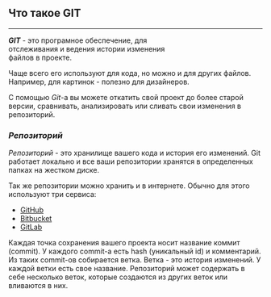 ## Что такое **GIT**
---

***GIT*** - это програмное обеспечение, для  
отслеживания и ведения истории изменения  
файлов в проекте.

Чаще всего его используют для кода, но можно и для других файлов. Например, для картинок - полезно для дизайнеров.

С помощью _Git_-a вы можете откатить свой проект до более старой версии, сравнивать, анализировать или сливать свои изменения в репозиторий.


### ***Репозиторий***

*Репозиторий* - это хранилище вашего кода и история его изменений. Git работает локально и все ваши репозитории хранятся в определенных папках на жестком диске.

Так же репозитории можно хранить и в интернете. Обычно для этого используют три сервиса:

  * [GitHub](https://github.com/)
  * [Bitbucket](https://bitbucket.org/)
  * [GitLab](https://about.gitlab.com/)

Каждая точка сохранения вашего проекта носит название коммит (commit). У каждого commit-a есть hash (уникальный id) и комментарий. Из таких commit-ов собирается ветка. Ветка - это история изменений. У каждой ветки есть свое название. Репозиторий может содержать в себе несколько веток, которые создаются из других веток или вливаются в них.
